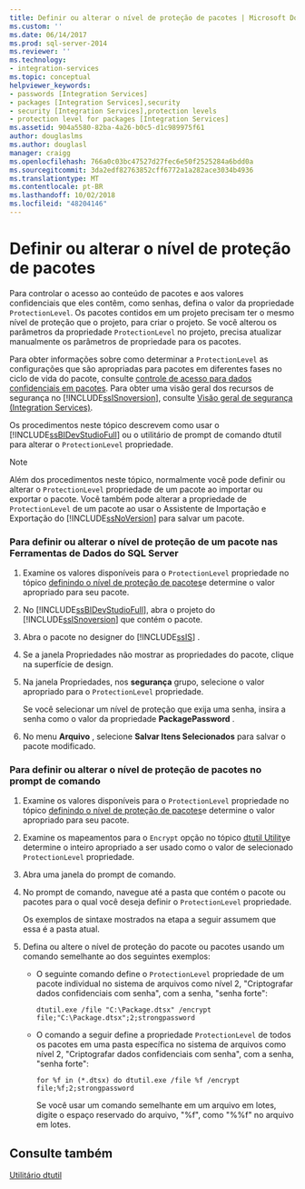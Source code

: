 ```yaml
---
title: Definir ou alterar o nível de proteção de pacotes | Microsoft Docs
ms.custom: ''
ms.date: 06/14/2017
ms.prod: sql-server-2014
ms.reviewer: ''
ms.technology:
- integration-services
ms.topic: conceptual
helpviewer_keywords:
- passwords [Integration Services]
- packages [Integration Services],security
- security [Integration Services],protection levels
- protection level for packages [Integration Services]
ms.assetid: 904a5580-82ba-4a26-b0c5-d1c989975f61
author: douglaslms
ms.author: douglasl
manager: craigg
ms.openlocfilehash: 766a0c03bc47527d27fec6e50f2525284a6bdd0a
ms.sourcegitcommit: 3da2edf82763852cff6772a1a282ace3034b4936
ms.translationtype: MT
ms.contentlocale: pt-BR
ms.lasthandoff: 10/02/2018
ms.locfileid: "48204146"
---
```

# <a name="set-or-change-the-protection-level-of-packages"></a>Definir ou alterar o nível de proteção de pacotes
  Para controlar o acesso ao conteúdo de pacotes e aos valores confidenciais que eles contêm, como senhas, defina o valor da propriedade `ProtectionLevel`. Os pacotes contidos em um projeto precisam ter o mesmo nível de proteção que o projeto, para criar o projeto. Se você alterou os parâmetros da propriedade `ProtectionLevel` no projeto, precisa atualizar manualmente os parâmetros de propriedade para os pacotes.  
  
 Para obter informações sobre como determinar a `ProtectionLevel` as configurações que são apropriadas para pacotes em diferentes fases no ciclo de vida do pacote, consulte [controle de acesso para dados confidenciais em pacotes](security/access-control-for-sensitive-data-in-packages.md). Para obter uma visão geral dos recursos de segurança no [!INCLUDE[ssISnoversion](../includes/ssisnoversion-md.md)], consulte [Visão geral de segurança &#40;Integration Services&#41;](security/security-overview-integration-services.md).  
  
 Os procedimentos neste tópico descrevem como usar o [!INCLUDE[ssBIDevStudioFull](../includes/ssbidevstudiofull-md.md)] ou o utilitário de prompt de comando dtutil para alterar o `ProtectionLevel` propriedade.  
  
> [!NOTE]  
>  Além dos procedimentos neste tópico, normalmente você pode definir ou alterar o `ProtectionLevel` propriedade de um pacote ao importar ou exportar o pacote. Você também pode alterar a propriedade de `ProtectionLevel` de um pacote ao usar o Assistente de Importação e Exportação do [!INCLUDE[ssNoVersion](../includes/ssnoversion-md.md)] para salvar um pacote.  
  
### <a name="to-set-or-change-the-protection-level-of-a-package-in-sql-server-data-tools"></a>Para definir ou alterar o nível de proteção de um pacote nas Ferramentas de Dados do SQL Server  
  
1.  Examine os valores disponíveis para o `ProtectionLevel` propriedade no tópico [definindo o nível de proteção de pacotes](security/access-control-for-sensitive-data-in-packages.md)e determine o valor apropriado para seu pacote.  
  
2.  No [!INCLUDE[ssBIDevStudioFull](../includes/ssbidevstudiofull-md.md)], abra o projeto do [!INCLUDE[ssISnoversion](../includes/ssisnoversion-md.md)] que contém o pacote.  
  
3.  Abra o pacote no designer do [!INCLUDE[ssIS](../includes/ssis-md.md)] .  
  
4.  Se a janela Propriedades não mostrar as propriedades do pacote, clique na superfície de design.  
  
5.  Na janela Propriedades, nos **segurança** grupo, selecione o valor apropriado para o `ProtectionLevel` propriedade.  
  
     Se você selecionar um nível de proteção que exija uma senha, insira a senha como o valor da propriedade **PackagePassword** .  
  
6.  No menu **Arquivo** , selecione **Salvar Itens Selecionados** para salvar o pacote modificado.  
  
### <a name="to-set-or-change-the-protection-level-of-packages-at-the-command-prompt"></a>Para definir ou alterar o nível de proteção de pacotes no prompt de comando  
  
1.  Examine os valores disponíveis para o `ProtectionLevel` propriedade no tópico [definindo o nível de proteção de pacotes](security/access-control-for-sensitive-data-in-packages.md)e determine o valor apropriado para seu pacote.  
  
2.  Examine os mapeamentos para o `Encrypt` opção no tópico [dtutil Utility](dtutil-utility.md)e determine o inteiro apropriado a ser usado como o valor de selecionado `ProtectionLevel` propriedade.  
  
3.  Abra uma janela do prompt de comando.  
  
4.  No prompt de comando, navegue até a pasta que contém o pacote ou pacotes para o qual você deseja definir o `ProtectionLevel` propriedade.  
  
     Os exemplos de sintaxe mostrados na etapa a seguir assumem que essa é a pasta atual.  
  
5.  Defina ou altere o nível de proteção do pacote ou pacotes usando um comando semelhante ao dos seguintes exemplos:  
  
    -   O seguinte comando define o `ProtectionLevel` propriedade de um pacote individual no sistema de arquivos como nível 2, "Criptografar dados confidenciais com senha", com a senha, "senha forte":  
  
         `dtutil.exe /file "C:\Package.dtsx" /encrypt file;"C:\Package.dtsx";2;strongpassword`  
  
    -   O comando a seguir define a propriedade `ProtectionLevel` de todos os pacotes em uma pasta específica no sistema de arquivos como nível 2, "Criptografar dados confidenciais com senha", com a senha, "senha forte":  
  
         `for %f in (*.dtsx) do dtutil.exe /file %f /encrypt file;%f;2;strongpassword`  
  
         Se você usar um comando semelhante em um arquivo em lotes, digite o espaço reservado do arquivo, "%f", como "%%f" no arquivo em lotes.  
  
## <a name="see-also"></a>Consulte também  
 [Utilitário dtutil](dtutil-utility.md)  
  
  
